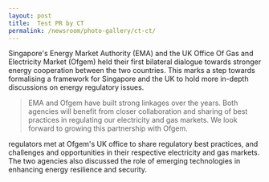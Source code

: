 ```yaml
---
layout: post
title:  Test PR by CT
permalink: /newsroom/photo-gallery/ct-ct/
---
```

Singapore's Energy Market Authority (EMA) and the UK Office Of Gas and Electricity Market (Ofgem) held their first bilateral dialogue towards stronger energy cooperation between the two countries. This marks a step towards formalising a framework for Singapore and the UK to hold more in-depth discussions on energy regulatory issues.

> EMA and Ofgem have built strong linkages over the years. Both agencies
> will benefit from closer collaboration and sharing of best practices
> in regulating our electricity and gas markets. We look forward to
> growing this partnership with Ofgem.

regulators met at Ofgem's UK office to share regulatory best practices, and challenges and opportunities in their respective electricity and gas markets. The two agencies also discussed the role of emerging technologies in enhancing energy resilience and security.
